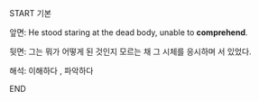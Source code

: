 START
기본

앞면:
He stood staring at the dead body, unable to **comprehend**.


뒷면:
그는 뭐가 어떻게 된 것인지 모르는 채 그 시체를 응시하며 서 있었다.


해석:
이해하다 , 파악하다

<!--ID: 1733715580979-->
END